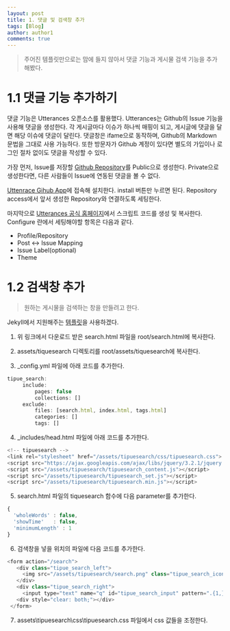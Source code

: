 ```yaml
---
layout: post
title: 1. 댓글 및 검색창 추가
tags: [Blog]
author: author1
comments: true
---
```


> 주어진 템플릿만으로는 맘에 들지 않아서 댓글 기능과 게시물 검색 기능을 추가해봤다.

# 1.1 댓글 기능 추가하기
댓글 기능은 Utterances 오픈소스를 활용했다.
Utterances는 Github의 Issue 기능을 사용해 댓글을 생성한다. 각 게시글마다 이슈가 하나씩 매핑이 되고, 게시글에 댓글을 달면 해당 이슈에 댓글이 달린다. 댓글창은 ifame으로 동작하며, Github의 Markdown 문법을 그대로 사용 가능하다.
또한 방문자가 Github 계정이 있다면 별도의 가입이나 로그인 절차 없이도 댓글을 작성할 수 있다.

가장 먼저, Issue를 저장할 [Github Repository](https://github.com/baejaeho18/blog-comments-repo.git)를 Public으로 생성한다. Private으로 생성한다면, 다른 사람들이 Issue에 연동된 댓글을 볼 수 없다.

[Uttenrace Gihub App](https://github.com/apps/utterances)에 접속해 설치한다. install 버튼만 누르면 된다.
Repository access에서 앞서 생성한 Repository와 연결하도록 세팅한다.

마지막으로 [Utterances 공식 홈페이지](https://utteranc.es/)에서 스크립트 코드를 생성 및 복사한다.
Configure 란에서 세팅해야할 항목은 다음과 같다.
* Profile/Repository
* Post <-> Issue Mapping
* Issue Label(optional)
* Theme

# 1.2 검색창 추가
> 원하는 게시물을 검색하는 창을 만들려고 한다.

Jekyll에서 지원해주는 [템플릿](
https://github.com/jekylltools/jekyll-tipue-search)을 사용하겠다.

1. 위 링크에서 다운로드 받은 search.html 파일을 root/search.html에 복사한다.

2. assets/tiquesearch 디렉토리를 root/assets/tiquesearch에 복사한다. 

3. _config.yml 파일에 아래 코드를 추가한다.
```js
tipue_search:
     include:
         pages: false
         collections: []
     exclude:
         files: [search.html, index.html, tags.html]
         categories: []
         tags: []
```

4. _includes/head.html 파일에 아래 코드를 추가한다.
```js
<!-- tipuesearch -->
<link rel="stylesheet" href="/assets/tipuesearch/css/tipuesearch.css">
<script src="https://ajax.googleapis.com/ajax/libs/jquery/3.2.1/jquery.min.js"></script>
<script src="/assets/tipuesearch/tipuesearch_content.js"></script>
<script src="/assets/tipuesearch/tipuesearch_set.js"></script>
<script src="/assets/tipuesearch/tipuesearch.min.js"></script>
```

5. search.html 파일의 tiquesearch 함수에 다음 parameter를 추가한다.
```js
{
  'wholeWords' : false,
  'showTime'   : false,
  'minimumLength' : 1
}
```

6. 검색창을 넣을 위치의 파일에 다음 코드를 추가한다.
```js
<form action="/search">
   <div class="tipue_search_left">
     <img src="/assets/tipuesearch/search.png" class="tipue_search_icon">
   </div>
   <div class="tipue_search_right">
     <input type="text" name="q" id="tipue_search_input" pattern=".{1,}" title="At least 1 characters" required></div>
   <div style="clear: both;"></div>
 </form>
```

7. assets\tipuesearch\css\tipuesearch.css 파일에서 css 값들을 조정한다.